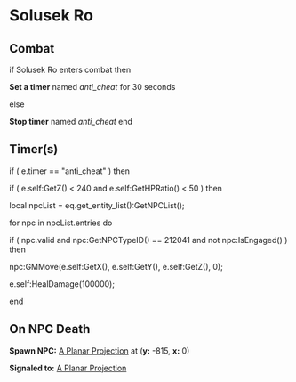 # Solusek Ro


## Combat

if  Solusek Ro enters combat  then


**Set a timer** named *anti_cheat* for 30 seconds

else


**Stop timer** named *anti_cheat*
end



## Timer(s)


if ( e.timer == "anti_cheat" ) then



if ( e.self:GetZ() < 240 and e.self:GetHPRatio() < 50 ) then






local npcList = eq.get_entity_list():GetNPCList();



for npc in npcList.entries do








if ( npc.valid and npc:GetNPCTypeID() == 212041 and not npc:IsEngaged() ) then 





npc:GMMove(e.self:GetX(), e.self:GetY(), e.self:GetZ(), 0);








e.self:HealDamage(100000);

end



## On NPC Death

**Spawn NPC:**  [A Planar Projection](/npc/212420) at (**y:** -815, **x:** 0)

**Signaled to:**  [A Planar Projection](/npc/212420)